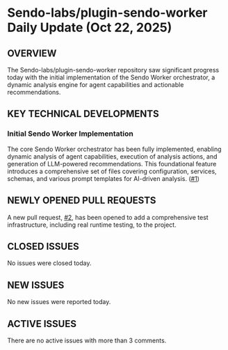 # Sendo-labs/plugin-sendo-worker Daily Update (Oct 22, 2025)
## OVERVIEW 
The Sendo-labs/plugin-sendo-worker repository saw significant progress today with the initial implementation of the Sendo Worker orchestrator, a dynamic analysis engine for agent capabilities and actionable recommendations.

## KEY TECHNICAL DEVELOPMENTS

### Initial Sendo Worker Implementation
The core Sendo Worker orchestrator has been fully implemented, enabling dynamic analysis of agent capabilities, execution of analysis actions, and generation of LLM-powered recommendations. This foundational feature introduces a comprehensive set of files covering configuration, services, schemas, and various prompt templates for AI-driven analysis. ([#1](https://github.com/Sendo-labs/plugin-sendo-worker/pull/1))

## NEWLY OPENED PULL REQUESTS
A new pull request, [#2](https://github.com/Sendo-labs/plugin-sendo-worker/pull/2), has been opened to add a comprehensive test infrastructure, including real runtime testing, to the project.

## CLOSED ISSUES
No issues were closed today.

## NEW ISSUES
No new issues were reported today.

## ACTIVE ISSUES
There are no active issues with more than 3 comments.